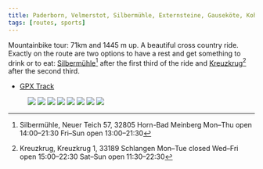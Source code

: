 ```yaml
---
title: Paderborn, Velmerstot, Silbermühle, Externsteine, Gauseköte, Kohlstädt, Neuenbeken
tags: [routes, sports]
---
```

Mountainbike tour: 71km and 1445 m up. A beautiful cross country ride. Exactly on the route are two options to have a rest and get something to drink or to eat: [Silbermühle](https://www.silbermuehle.de/start.html)[^silbermuehle] after the first third of the ride and [Kreuzkrug](https://lipperland.de/?page_id=798)[^kreuzkrug] after the second third.

- [GPX Track](/assets/2022-08-28-paderborn-externsteine-71km.gpx)

<figure>
<img src="/img/routes/IMG_2744X.jpg">
<img src="/img/routes/IMG_2745X.jpg">
<img src="/img/routes/IMG_2747X.jpg">
<img src="/img/routes/IMG_2748D.jpg">
<img src="/img/routes/IMG_2751X.jpg">
<img src="/img/routes/IMG_2752X.jpg">
<img src="/img/routes/IMG_2753X.jpg">
<img src="/img/routes/IMG_2757X.jpg">
</figure>

[^silbermuehle]: Silbermühle, Neuer Teich 57, 32805 Horn-Bad Meinberg
	Mon–Thu open 14:00–21:30
	Fri–Sun open 13:00–21:30

[^kreuzkrug]: Kreuzkrug, Kreuzkrug 1, 33189 Schlangen
  Mon–Tue closed
  Wed–Fri open 15:00–22:30
  Sat–Sun open 11:30–22:30



